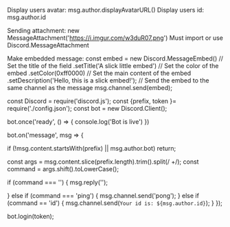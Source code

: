 Display users avatar: msg.author.displayAvatarURL()
Display users id: msg.author.id

Sending attachment: new MessageAttachment('https://i.imgur.com/w3duR07.png')
  Must import or use Discord.MessageAttachment


Make embedded message: 
  const embed = new Discord.MessageEmbed()
        // Set the title of the field
        .setTitle('A slick little embed')
        // Set the color of the embed
        .setColor(0xff0000)
        // Set the main content of the embed
        .setDescription('Hello, this is a slick embed!');
      // Send the embed to the same channel as the message
      msg.channel.send(embed);



const Discord = require('discord.js');
const {prefix, token }= require('./config.json');
const bot = new Discord.Client();

bot.once('ready', () => {
  console.log('Bot is live')
})

bot.on('message', msg => {

  if (!msg.content.startsWith(prefix) || msg.author.bot) return;

  const args = msg.content.slice(prefix.length).trim().split(/ +/);
  const command = args.shift().toLowerCase();

  if (command === '') {
    msg.reply('');

  } else if (command === 'ping') {
    msg.channel.send('pong');
  } else if (command == 'id') {
    msg.channel.send(`Your id is: ${msg.author.id}`);
  }
});

bot.login(token);